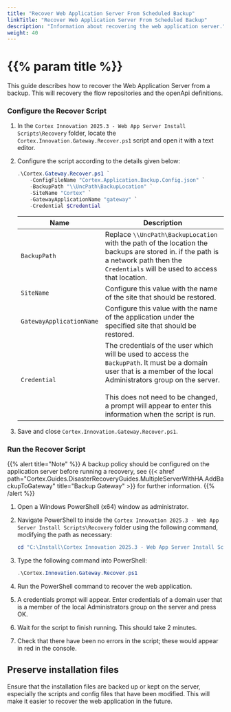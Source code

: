 ```yaml
---
title: "Recover Web Application Server From Scheduled Backup"
linkTitle: "Recover Web Application Server From Scheduled Backup"
description: "Information about recovering the web application server."
weight: 40
---
```


# {{% param title %}}

This guide describes how to recover the Web Application Server from a backup. This will recovery the flow repositories and the openApi definitions.

### Configure the Recover Script

1. In the `Cortex Innovation 2025.3 - Web App Server Install Scripts\Recovery` folder, locate the `Cortex.Innovation.Gateway.Recover.ps1` script and open it with a text editor.
1. Configure the script according to the details given below:

    ```powershell
    .\Cortex.Gateway.Recover.ps1 `
        -ConfigFileName "Cortex.Application.Backup.Config.json" `
        -BackupPath "\\UncPath\BackupLocation" `
        -SiteName "Cortex" `
        -GatewayApplicationName "gateway" `
        -Credential $Credential
    ```

    | Name                                           | Description |
    |------------------------------------------------|-------------|
    |`BackupPath`                                   | Replace `\\UncPath\BackupLocation` with the path of the location the backups are stored in. if the path is a network path then the `Credentials` will be used to access that location.|
    |`SiteName`                        | Configure this value with the name of the site that should be restored.|
    |`GatewayApplicationName`                        | Configure this value with the name of the application under the specified site that should be restored.|
    |`Credential` | The credentials of the user which will be used to access the `BackupPath`. It must be a domain user that is a member of the local Administrators group on the server. <br /><br /> This does not need to be changed, a prompt will appear to enter this information when the script is run.|

1. Save and close `Cortex.Innovation.Gateway.Recover.ps1`.

### Run the Recover Script

{{% alert title="Note" %}}
A backup policy should be configured on the application server before running a recovery, see {{< ahref path="Cortex.Guides.DisasterRecoveryGuides.MultipleServerWithHA.AddBackupToGateway" title="Backup Gateway" >}} for further information.
{{% /alert %}}

1. Open a Windows PowerShell (x64) window as administrator.
1. Navigate PowerShell to inside the `Cortex Innovation 2025.3 - Web App Server Install Scripts\Recovery` folder using the following command, modifying the path as necessary:

    ```powershell
    cd "C:\Install\Cortex Innovation 2025.3 - Web App Server Install Scripts\Recovery"
    ```

1. Type the following command into PowerShell:

    ```powershell
    .\Cortex.Innovation.Gateway.Recover.ps1
    ```

1. Run the PowerShell command to recover the web application.
1. A credentials prompt will appear. Enter credentials of a domain user that is a member of the local Administrators group on the server and press OK.
1. Wait for the script to finish running. This should take 2 minutes.
1. Check that there have been no errors in the script; these would appear in red in the console.

## Preserve installation files

Ensure that the installation files are backed up or kept on the server, especially the scripts and config files that have been modified. This will make it easier to recover the web application in the future.
